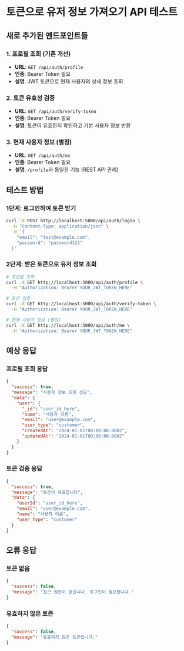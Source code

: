 # 토큰으로 유저 정보 가져오기 API 테스트

## 새로 추가된 엔드포인트들

### 1. 프로필 조회 (기존 개선)
- **URL**: `GET /api/auth/profile`
- **인증**: Bearer Token 필요
- **설명**: JWT 토큰으로 현재 사용자의 상세 정보 조회

### 2. 토큰 유효성 검증
- **URL**: `GET /api/auth/verify-token`
- **인증**: Bearer Token 필요
- **설명**: 토큰이 유효한지 확인하고 기본 사용자 정보 반환

### 3. 현재 사용자 정보 (별칭)
- **URL**: `GET /api/auth/me`
- **인증**: Bearer Token 필요
- **설명**: `/profile`과 동일한 기능 (REST API 관례)

## 테스트 방법

### 1단계: 로그인하여 토큰 받기
```bash
curl -X POST http://localhost:5000/api/auth/login \
  -H "Content-Type: application/json" \
  -d '{
    "email": "test@example.com",
    "password": "password123"
  }'
```

### 2단계: 받은 토큰으로 유저 정보 조회
```bash
# 프로필 조회
curl -X GET http://localhost:5000/api/auth/profile \
  -H "Authorization: Bearer YOUR_JWT_TOKEN_HERE"

# 토큰 검증
curl -X GET http://localhost:5000/api/auth/verify-token \
  -H "Authorization: Bearer YOUR_JWT_TOKEN_HERE"

# 현재 사용자 정보 (별칭)
curl -X GET http://localhost:5000/api/auth/me \
  -H "Authorization: Bearer YOUR_JWT_TOKEN_HERE"
```

## 예상 응답

### 프로필 조회 응답
```json
{
  "success": true,
  "message": "사용자 정보 조회 성공",
  "data": {
    "user": {
      "_id": "user_id_here",
      "name": "사용자 이름",
      "email": "user@example.com",
      "user_type": "customer",
      "createdAt": "2024-01-01T00:00:00.000Z",
      "updatedAt": "2024-01-01T00:00:00.000Z"
    }
  }
}
```

### 토큰 검증 응답
```json
{
  "success": true,
  "message": "토큰이 유효합니다",
  "data": {
    "userId": "user_id_here",
    "email": "user@example.com",
    "name": "사용자 이름",
    "user_type": "customer"
  }
}
```

## 오류 응답

### 토큰 없음
```json
{
  "success": false,
  "message": "접근 권한이 없습니다. 로그인이 필요합니다."
}
```

### 유효하지 않은 토큰
```json
{
  "success": false,
  "message": "유효하지 않은 토큰입니다."
}
```